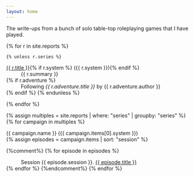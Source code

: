 ```yaml
---
layout: home
---
```


The write-ups from a bunch of solo table-top roleplaying games that I have played.

<dl>
  {% for r in site.reports %}
  
    {% unless r.series %}
  <dt><a href="{{ r.url | relative_url }}">{{ r.title }}</a>{% if r.system %} ({{ r.system }}){% endif %}</dt>
  <dd>{{ r.summary }}</dd>
      {% if r.adventure %}
  <dd>Following <i>{{ r.adventure.title }}</i> by {{ r.adventure.author }}</dd>
      {% endif %}
    {% endunless %}
    
  {% endfor %}
  
  {% assign multiples = site.reports | where: "series" | groupby: "series" %}
  {% for campaign in multiples %}
  <dt>{{ campaign.name }} ({{ campaign.items[0].system }})</dt>
    {% assign episodes = campaign.items | sort: "session" %}
  
  {%comment%}
    {% for episode in episodes %}
  <dd>Session {{ episode.session }}.
    <a href="{{ episode.url | relative_url }}">{{ episode.title }}</a>
  </dd>
    {% endfor %}
  {%endcomment%}
  {% endfor %}
  
</dl>

